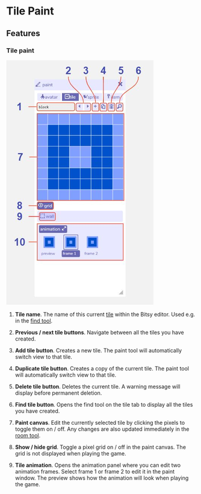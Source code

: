# Tile Paint

## Features

### Tile paint

![tile paint diagram](.images/paintDiagram02.JPG)

1. **Tile name**. The name of this current [tile](../paint/#tile) within the Bitsy editor. Used e.g. in the [find tool](../find).

2. **Previous / next tile buttons**. Navigate between all the tiles you have created.

3. **Add tile button**. Creates a new tile. The paint tool will automatically switch view to that tile.

4. **Duplicate tile button**. Creates a copy of the current tile. The paint tool will automatically switch view to that tile.

5. **Delete tile button**. Deletes the current tile. A warning message will display before permanent deletion.

6. **Find tile button**. Opens the find tool on the tile tab to display all the tiles you have created.

7. **Paint canvas**. Edit the currently selected tile by clicking the pixels to toggle them on / off. Any changes are also updated immediately in the [room tool](../room).

8. **Show / hide grid**. Toggle a pixel grid on / off in the paint canvas. The grid is not displayed when playing the game.

9. **Tile animation**. Opens the animation panel where you can edit two animation frames. Select frame 1 or frame 2 to edit it in the paint window. The preview shows how the animation will look when playing the game.